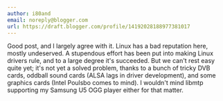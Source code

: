 ```yaml
---
author: i80and
email: noreply@blogger.com
url: https://draft.blogger.com/profile/14192028188977381017
---
```


Good post, and I largely agree with it. Linux has a bad reputation here, mostly undeserved. A stupendous effort has been put into making Linux drivers rule, and to a large degree it's succeeded. But we can't rest easy quite yet; it's not yet a solved problem, thanks to a bunch of tricky DVB cards, oddball sound cards (ALSA lags in driver development), and some graphics cards (Intel Poulsbo comes to mind). I wouldn't mind libmtp supporting my Samsung U5 OGG player either for that matter.
